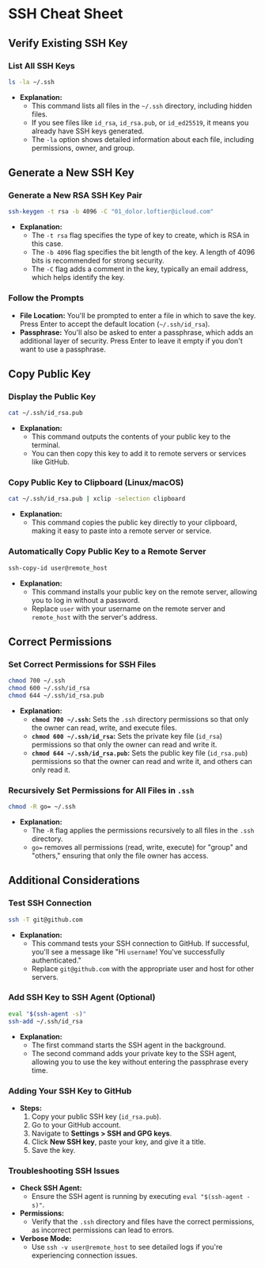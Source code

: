 # SSH Cheat Sheet

## Verify Existing SSH Key

### List All SSH Keys
```bash
ls -la ~/.ssh
```
- **Explanation:**
  - This command lists all files in the `~/.ssh` directory, including hidden files.
  - If you see files like `id_rsa`, `id_rsa.pub`, or `id_ed25519`, it means you already have SSH keys generated.
  - The `-la` option shows detailed information about each file, including permissions, owner, and group.

## Generate a New SSH Key

### Generate a New RSA SSH Key Pair
```bash
ssh-keygen -t rsa -b 4096 -C "01_dolor.loftier@icloud.com"
```
- **Explanation:**
  - The `-t rsa` flag specifies the type of key to create, which is RSA in this case.
  - The `-b 4096` flag specifies the bit length of the key. A length of 4096 bits is recommended for strong security.
  - The `-C` flag adds a comment in the key, typically an email address, which helps identify the key.

### Follow the Prompts
- **File Location:** You'll be prompted to enter a file in which to save the key. Press Enter to accept the default location (`~/.ssh/id_rsa`).
- **Passphrase:** You'll also be asked to enter a passphrase, which adds an additional layer of security. Press Enter to leave it empty if you don't want to use a passphrase.

## Copy Public Key

### Display the Public Key
```bash
cat ~/.ssh/id_rsa.pub
```
- **Explanation:**
  - This command outputs the contents of your public key to the terminal.
  - You can then copy this key to add it to remote servers or services like GitHub.

### Copy Public Key to Clipboard (Linux/macOS)
```bash
cat ~/.ssh/id_rsa.pub | xclip -selection clipboard
```
- **Explanation:**
  - This command copies the public key directly to your clipboard, making it easy to paste into a remote server or service.

### Automatically Copy Public Key to a Remote Server
```bash
ssh-copy-id user@remote_host
```
- **Explanation:**
  - This command installs your public key on the remote server, allowing you to log in without a password.
  - Replace `user` with your username on the remote server and `remote_host` with the server's address.

## Correct Permissions

### Set Correct Permissions for SSH Files
```bash
chmod 700 ~/.ssh
chmod 600 ~/.ssh/id_rsa
chmod 644 ~/.ssh/id_rsa.pub
```
- **Explanation:**
  - **`chmod 700 ~/.ssh`:** Sets the `.ssh` directory permissions so that only the owner can read, write, and execute files.
  - **`chmod 600 ~/.ssh/id_rsa`:** Sets the private key file (`id_rsa`) permissions so that only the owner can read and write it.
  - **`chmod 644 ~/.ssh/id_rsa.pub`:** Sets the public key file (`id_rsa.pub`) permissions so that the owner can read and write it, and others can only read it.
  
### Recursively Set Permissions for All Files in `.ssh`
```bash
chmod -R go= ~/.ssh
```
- **Explanation:**
  - The `-R` flag applies the permissions recursively to all files in the `.ssh` directory.
  - `go=` removes all permissions (read, write, execute) for "group" and "others," ensuring that only the file owner has access.

## Additional Considerations

### Test SSH Connection
```bash
ssh -T git@github.com
```
- **Explanation:**
  - This command tests your SSH connection to GitHub. If successful, you'll see a message like "Hi `username`! You've successfully authenticated."
  - Replace `git@github.com` with the appropriate user and host for other servers.

### Add SSH Key to SSH Agent (Optional)
```bash
eval "$(ssh-agent -s)"
ssh-add ~/.ssh/id_rsa
```
- **Explanation:**
  - The first command starts the SSH agent in the background.
  - The second command adds your private key to the SSH agent, allowing you to use the key without entering the passphrase every time.

### Adding Your SSH Key to GitHub
- **Steps:**
  1. Copy your public SSH key (`id_rsa.pub`).
  2. Go to your GitHub account.
  3. Navigate to **Settings > SSH and GPG keys**.
  4. Click **New SSH key**, paste your key, and give it a title.
  5. Save the key.

### Troubleshooting SSH Issues
- **Check SSH Agent:** 
  - Ensure the SSH agent is running by executing `eval "$(ssh-agent -s)"`.
- **Permissions:** 
  - Verify that the `.ssh` directory and files have the correct permissions, as incorrect permissions can lead to errors.
- **Verbose Mode:** 
  - Use `ssh -v user@remote_host` to see detailed logs if you're experiencing connection issues.
```
